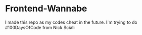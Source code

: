# Frontend-Wannabe
I made this repo as my codes cheat in the future. I'm trying to do #100DaysOfCode from Nick Scialli

